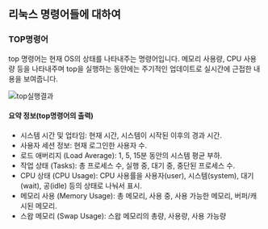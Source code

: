 ## 리눅스 명령어들에 대하여

### TOP명령어

top 명령어는 현재 OS의 상태를 나타내주는 명령어입니다. 메모리 사용량, CPU 사용량 등을 나타내주며 top을 실행하는 동안에는 주기적인 업데이트로 실시간에 근접한 내용을 보여줍니다.

![top실행결과](C:\Users\user\Desktop\op1.png)

#### 요약 정보(top명령어의 출력)

* 시스템 시간 및 업타임: 현재 시간, 시스템이 시작된 이후의 경과 시간.
* 사용자 세션 정보: 현재 로그인한 사용자 수.
* 로드 애버리지 (Load Average): 1, 5, 15분 동안의 시스템 평균 부하.
* 작업 상태 (Tasks): 총 프로세스 수, 실행 중, 대기 중, 중단된 프로세스 수.
* CPU 상태 (CPU Usage): CPU 사용률을 사용자(user), 시스템(system), 대기(wait), 공(idle) 등의 상태로 나눠서 표시.
* 메모리 사용 (Memory Usage): 총 메모리, 사용 중, 사용 가능한 메모리, 버퍼/캐시된 메모리.
* 스왑 메모리 (Swap Usage): 스왑 메모리의 총량, 사용량, 사용 가능량

